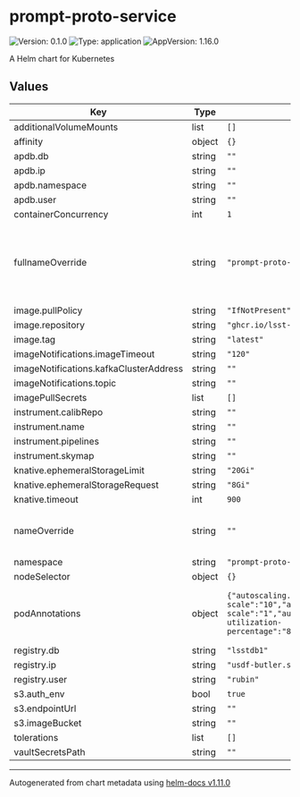 # prompt-proto-service

![Version: 0.1.0](https://img.shields.io/badge/Version-0.1.0-informational?style=flat-square) ![Type: application](https://img.shields.io/badge/Type-application-informational?style=flat-square) ![AppVersion: 1.16.0](https://img.shields.io/badge/AppVersion-1.16.0-informational?style=flat-square)

A Helm chart for Kubernetes

## Values

| Key | Type | Default | Description |
|-----|------|---------|-------------|
| additionalVolumeMounts | list | `[]` |  |
| affinity | object | `{}` |  |
| apdb.db | string | `""` |  |
| apdb.ip | string | `""` |  |
| apdb.namespace | string | `""` |  |
| apdb.user | string | `""` |  |
| containerConcurrency | int | `1` |  |
| fullnameOverride | string | `"prompt-proto-service"` | Override the full name for resources (includes the release name) |
| image.pullPolicy | string | `"IfNotPresent"` |  |
| image.repository | string | `"ghcr.io/lsst-dm/prompt-proto-service"` |  |
| image.tag | string | `"latest"` |  |
| imageNotifications.imageTimeout | string | `"120"` |  |
| imageNotifications.kafkaClusterAddress | string | `""` |  |
| imageNotifications.topic | string | `""` |  |
| imagePullSecrets | list | `[]` |  |
| instrument.calibRepo | string | `""` |  |
| instrument.name | string | `""` |  |
| instrument.pipelines | string | `""` |  |
| instrument.skymap | string | `""` |  |
| knative.ephemeralStorageLimit | string | `"20Gi"` |  |
| knative.ephemeralStorageRequest | string | `"8Gi"` |  |
| knative.timeout | int | `900` |  |
| nameOverride | string | `""` | Override the base name for resources |
| namespace | string | `"prompt-proto-service"` |  |
| nodeSelector | object | `{}` |  |
| podAnnotations | object | `{"autoscaling.knative.dev/max-scale":"10","autoscaling.knative.dev/min-scale":"1","autoscaling.knative.dev/target-utilization-percentage":"80","revision":"1"}` | Annotations for the prompt-proto-service pod |
| registry.db | string | `"lsstdb1"` |  |
| registry.ip | string | `"usdf-butler.slac.stanford.edu:5432"` |  |
| registry.user | string | `"rubin"` |  |
| s3.auth_env | bool | `true` |  |
| s3.endpointUrl | string | `""` |  |
| s3.imageBucket | string | `""` |  |
| tolerations | list | `[]` |  |
| vaultSecretsPath | string | `""` |  |

----------------------------------------------
Autogenerated from chart metadata using [helm-docs v1.11.0](https://github.com/norwoodj/helm-docs/releases/v1.11.0)
